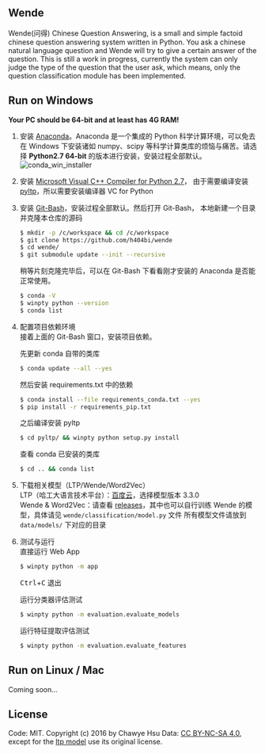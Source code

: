 Wende
---
Wende(问得) Chinese Question Answering, is a small and simple factoid
chinese question answering system written in Python. You ask a chinese
natural language question and Wende will try to give a certain answer
of the question. This is still a work in progress, currently the system
can only judge the type of the question that the user ask, which means,
only the question classification module has been implemented.

## Run on Windows
**Your PC should be 64-bit and at least has 4G RAM!**

1. 安装 [Anaconda]。Anaconda 是一个集成的 Python 科学计算环境，可以免去在
   Windows 下安装诸如 numpy、scipy 等科学计算类库的烦恼与痛苦。请选择
   **Python2.7 64-bit** 的版本进行安装，安装过程全部默认。
   ![conda_win_installer](https://cloud.githubusercontent.com/assets/5764917/14608348/e763f1f0-05b7-11e6-8507-f8a2fe0375ba.png)

2. 安装 [Microsoft Visual C++ Compiler for Python 2.7]，
   由于需要编译安装 [pyltp]，所以需要安装编译器 VC for Python

3. 安装 [Git-Bash]，安装过程全部默认。然后打开 Git-Bash，
   本地新建一个目录并克隆本仓库的源码
   ``` sh
   $ mkdir -p /c/workspace && cd /c/workspace
   $ git clone https://github.com/h404bi/wende
   $ cd wende/
   $ git submodule update --init --recursive
   ```
   稍等片刻克隆完毕后，可以在 Git-Bash 下看看刚才安装的 Anaconda 是否能正常使用。
   ``` sh
   $ conda -V
   $ winpty python --version
   $ conda list
   ```

4. 配置项目依赖环境  
   接着上面的 Git-Bash 窗口，安装项目依赖。

   先更新 conda 自带的类库
   ``` sh
   $ conda update --all --yes
   ```
   然后安装 requirements.txt 中的依赖
   ``` sh
   $ conda install --file requirements_conda.txt --yes
   $ pip install -r requirements_pip.txt
   ```
   之后编译安装 pyltp
   ``` sh
   $ cd pyltp/ && winpty python setup.py install
   ```
   查看 conda 已安装的类库
   ``` sh
   $ cd .. && conda list
   ```

5. 下载相关模型（LTP/Wende/Word2Vec）  
   LTP（哈工大语言技术平台）：[百度云]，选择模型版本 3.3.0  
   Wende & Word2Vec：请查看 [releases]，其中也可以自行训练 Wende
   的模型，具体请见 `wende/classification/model.py` 文件
   所有模型文件请放到 `data/models/` 下对应的目录

6. 测试与运行  
   直接运行 Web App
   ``` sh
   $ winpty python -m app
   ```
   <kbd>Ctrl</kbd>+<kbd>C</kbd> 退出

   运行分类器评估测试
   ``` sh
   $ winpty python -m evaluation.evaluate_models
   ```
   运行特征提取评估测试
   ``` sh
   $ winpty python -m evaluation.evaluate_features
   ```

## Run on Linux / Mac
Coming soon...

## License
Code: MIT. Copyright (c) 2016 by Chawye Hsu
Data: [CC BY-NC-SA 4.0], except for the [ltp model] use its original license.


[Anaconda]: https://www.continuum.io/downloads
[Microsoft Visual C++ Compiler for Python 2.7]: https://www.microsoft.com/en-us/download/details.aspx?id=44266
[pyltp]: https://github.com/HIT-SCIR/pyltp
[Git-Bash]: https://git-for-windows.github.io/
[百度云]: http://pan.baidu.com/share/link?shareid=1988562907&uk=2738088569
[releases]: https://github.com/h404bi/wende/releases
[CC BY-NC-SA 4.0]: https://creativecommons.org/licenses/by-nc-sa/4.0/
[ltp model]: https://github.com/HIT-SCIR/ltp#模型